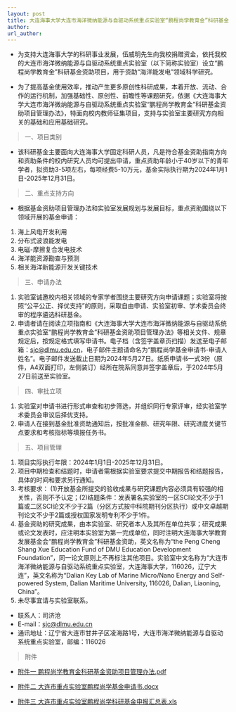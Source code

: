 ```yaml
---
layout: post
title: 大连海事大学大连市海洋微纳能源与自驱动系统重点实验室“鹏程尚学教育金”科研基金申请通知
author: 
url_author: 
---
```


- 为支持大连海事大学的科研事业发展，伍威明先生向我校捐赠资金，依托我校的大连市海洋微纳能源与自驱动系统重点实验室（以下简称实验室）设立“鹏程尚学教育金”科研基金资助项目，用于资助“海洋能发电”领域科学研究。

- 为了提高基金使用效率，推动产生更多原创性科研成果，本着开放、流动、合作的运行机制，加强基础性、原创性、前瞻性等课题研究，依据《大连海事大学大连市海洋微纳能源与自驱动系统重点实验室“鹏程尚学教育金”科研基金资助项目管理办法》，特面向校内教师征集项目，支持与实验室主要研究方向相关的基础和应用基础研究。

> 一、项目类别

- 该科研基金主要面向大连海事大学固定科研人员，凡是符合基金资助指南方向和资助条件的校内研究人员均可提出申请，重点资助年龄小于40岁以下的青年学者，拟资助3-5项左右，每项经费5-10万元，基金实际执行期为2024年1月1日-2025年12月31日。

> 二、重点支持方向

- 根据基金资助项目管理办法和实验室发展规划与发展目标，重点资助围绕以下领域开展的基金申请：

1. 海上风电开发利用
2. 分布式波浪能发电
3. 电磁-摩擦复合发电技术
4. 海洋能资源勘查与预测
5. 相关海洋新能源开发关键技术

> 三、申请办法

1. 实验室诚邀校内相关领域的专家学者围绕主要研究方向申请课题；实验室将按照“公平公正、择优支持”的原则，采取自由申请、实验室初审、学术委员会终审的程序遴选科研基金。
2. 申请者请在阅读立项指南和《大连海事大学大连市海洋微纳能源与自驱动系统重点实验室“鹏程尚学教育金”科研基金资助项目管理办法》等相关文件、规章规定后，按规定格式填写申请书。电子档（含签字盖章页扫描）发送至电子邮箱：sjc@dlmu.edu.cn，电子邮件主题请命名为“鹏程尚学基金申请书-申请人姓名”。电子邮件发送截止日期为2024年5月27日。纸质申请书一式3份（原件，A4双面打印，左侧装订）经所在院系同意并签字盖章后，于2024年5月27日前送至实验室。

> 四、审批立项

1. 实验室对申请书进行形式审查和初步筛选，并组织同行专家评审，经实验室学术委员会审议后择优支持。
2. 申请人在接到基金批准资助通知后，按批准金额、研究年限、研究进度关键节点要求和考核指标等填报任务书。

> 五、项目管理

1. 项目实际执行年限：2024年1月1日-2025年12月31日。
2. 项目中期检查和结题时，申请者需根据实验室要求提交中期报告和结题报告，具体的时间和要求另行通知。
3. 考核要求： (1)开放基金所提交的验收成果与研究课题内容必须具有较强的相关性，否则不予认定；(2)结题条件：发表署名实验室的一区SCI论文不少于1篇或二区SCI论文不少于2篇（分区方式按中科院期刊分区执行）或中文卓越期刊论文不少于2篇或授权国家发明专利不少于1件。
4. 基金资助的研究成果，由本实验室、研究者本人及其所在单位共享；研究成果或论文发表时，应注明本实验室为第一完成单位，同时注明大连海事大学教育发展基金会“鹏程尚学教育金”科研基金资助，英文名称为“the Peng Cheng Shang Xue Education Fund of DMU Education Development Foundation”，同一论文原则上不再标注其他项目。实验室中文名称为“大连市海洋微纳能源与自驱动系统重点实验室，大连海事大学，116026，辽宁大连”，英文名称为“Dalian Key Lab of Marine Micro/Nano Energy and Self-powered System, Dalian Maritime University, 116026, Dalian, Liaoning, China”。
5. 未尽事宜请与实验室联系。

- 联系人：司济沧
- E-mail：sjc@dlmu.edu.cn
- 通讯地址：辽宁省大连市甘井子区凌海路1号，大连市海洋微纳能源与自驱动系统重点实验室，邮编：116026

> 附件

- [附件一 鹏程尚学教育金科研基金资助项目管理办法.pdf](/pdfs/pcsx_fj1.pdf)

- [附件二 大连市重点实验室鹏程尚学基金申请书.docx](/pdfs/pcsx_fj2.docx)

- [附件三 大连市重点实验室鹏程尚学科研基金申报汇总表.xls](/pdfs/pcsx_fj3.xls)
